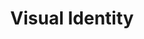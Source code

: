 ---
title: 'Visual Identity'
sectionBrandColor: quaternary
content:
    items: '@self.modular'
    order:
        by: date
        dir: desc
---